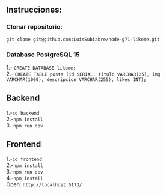 ## Instrucciones:
### Clonar repositorio:
```git clone git@github.com:LuisSubiabre/node-g71-likeme.git```

### Database PostgreSQL 15
1.- ```CREATE DATABASE likeme;```<br>
2.- ```CREATE TABLE posts (id SERIAL, titulo VARCHAR(25), img VARCHAR(1000),
descripcion VARCHAR(255), likes INT);```<br>

## Backend
1.-```cd backend```<br>
2.-```npm install```<br>
3.-```npm run dev```<br>

## Frontend
1.-```cd frontend```<br>
2.-```npm install```<br>
3.-```npm run dev```<br>
4.-```npm install```<br>
Open: ```http://localhost:5173/```<br>



